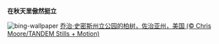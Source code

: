 
**在秋天里傲然挺立**

![bing-wallpaper](https://www.bing.com/th?id=OHR.AutumnCypress_ZH-CN5099875619_1920x1080.jpg)
[乔治·史密斯州立公园的柏树，佐治亚州，美国 (© Chris Moore/TANDEM Stills + Motion)](https://www.bing.com/search?q=%E4%B9%94%E6%B2%BB%C2%B7%E5%8F%B2%E5%AF%86%E6%96%AF%E5%B7%9E%E7%AB%8B%E5%85%AC%E5%9B%AD&amp;form=hpcapt&amp;mkt=zh-cn)
  